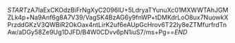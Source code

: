 $START$zA7laExCKOdzBiFrNgXyC2096lU+5LdryaTYunuXc01MXWWTAhJGMZLk4p+Na9Anf6g8A7V39/VagSK4BzAG6y9fnWP+tDMKdrLoO8ux7NuowkXPrzddGKzV3QWBiR2OkOax4ntLirK2uf6eAUpGcHrov6T22Iy8eZTMfurfrdTnAw/aDGy58Ze9Ug1DJFD/B4W0CDvv6pN1iuS7/ms+Pg==$END$
